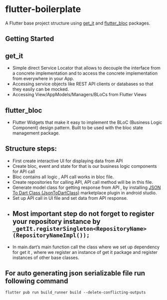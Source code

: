 # flutter-boilerplate

A Flutter base project structure using [get_it](https://pub.dev/packages/get_it) and [flutter_bloc](https://pub.dev/packages/flutter_bloc) packages.

## Getting Started

## get_it

- Simple direct Service Locator that allows to decouple the interface from a concrete implementation and to access the concrete implementation from everywhere in your App.
- Accessing service objects like REST API clients or databases so that they easily can be mocked.
- Accessing View/AppModels/Managers/BLoCs from Flutter Views


## flutter_bloc

- Flutter Widgets that make it easy to implement the BLoC (Business Logic Component) design pattern. Built to be used with the bloc state management package.

## Structure steps:

- First create interactive UI for displaying data from API
- Create bloc, event and state for that is our business logic components for API call
- Bloc contains all logic , API call works in bloc file.
- Create repositories for calling API, API call method will be in this file.
- Generate model class for getting response from API , by installing [JSON To Dart Class (JsonToDartClass)](https://plugins.jetbrains.com/plugin/12737-json-to-dart-class-jsontodartclass-) marketplace plugin in android studio.
- Set up API call in UI file and set data from API response.
- ## Most important step do not forget to register your repository instance by `_getIt.registerSingleton<RepositoryName>(RepositoryNameImpl());`
- In main.dart’s main function call the class where we set up dependency for get it , where we register an instance of get it package and register instances of other base classes.


## For auto generating json serializable file run following command
`flutter pub run build_runner build --delete-conflicting-outputs`
